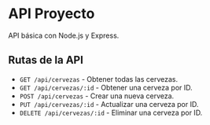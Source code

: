 # API Proyecto

API básica con Node.js y Express.

## Rutas de la API

- `GET /api/cervezas` - Obtener todas las cervezas.
- `GET /api/cervezas/:id` - Obtener una cerveza por ID.
- `POST /api/cervezas` - Crear una nueva cerveza.
- `PUT /api/cervezas/:id` - Actualizar una cerveza por ID.
- `DELETE /api/cervezas/:id` - Eliminar una cerveza por ID.